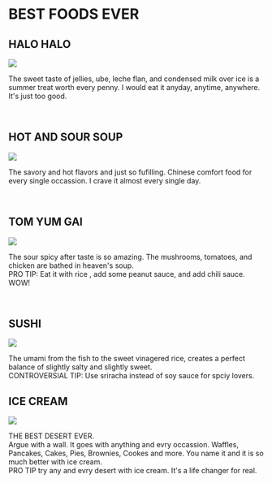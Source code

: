 <body>
  <h1>BEST FOODS EVER</h1>
  <h2>HALO HALO</h2>
  <img src="https://cdn2.cincinnatimagazine.com/wp-content/uploads/sites/5/2023/05/MAY23_SnackTime-HaloHalo-e1684761636150.jpg"/>
<p>The sweet taste of jellies, ube, leche flan, and condensed milk over ice is a summer treat worth every penny. I would eat it anyday, anytime, anywhere. It's just too good.</p>
  <br>
  <h2>HOT AND SOUR SOUP</h2>
  <img src="https://www.foodandwine.com/thmb/fn2aRxl26L0pzTAApHych8jn4RE=/1500x0/filters:no_upscale():max_bytes(150000):strip_icc()/vegetable-hot-and-sour-soup-XL-RECIPE0918-8dedf49d1830403cb6d42a985df1a56c.jpg"/>
<p>The savory and hot flavors and just so fufilling. Chinese comfort food for every single occassion. I crave it almost every single day.</p>
  <br>
  <h2>TOM YUM GAI</h2>
  <img src="https://asianinspirations.com.au/wp-content/uploads/2019/05/R02313_Tom_Yum_with_Chicken.jpg"/>
  <p>The sour spicy after taste is so amazing. The mushrooms, tomatoes, and chicken are bathed in heaven's soup. <br> 
    PRO TIP: Eat it with rice , add some peanut sauce, and add chili sauce. WOW!</p>
  <br>
  <h2>SUSHI</h2>
  <img src="https://www.tastingtable.com/img/gallery/x-tuna-terms-you-need-to-know-when-ordering-at-a-sushi-restaurant/intro-1677015365.jpg"/>
  <p>The umami from the fish to the sweet vinagered rice, creates a perfect balance of slightly salty and slightly sweet. <br> 
    CONTROVERSIAL TIP: Use sriracha instead of soy sauce for spciy lovers.</p> 
  <h2>ICE CREAM</h2>
  <img src="https://t4.ftcdn.net/jpg/01/72/79/35/360_F_172793547_85JMqGBFFnIJYhR8SHocrak0iie0pVFn.jpg"/>
  <p>THE BEST DESERT EVER. <br> Argue with a wall. It goes with anything and evry occassion. Waffles, Pancakes, Cakes, Pies, Brownies, Cookes and more.
    You name it and it is so much better with ice cream. <br> PRO TIP try any and evry desert with ice cream. It's a life changer for real.</p>
